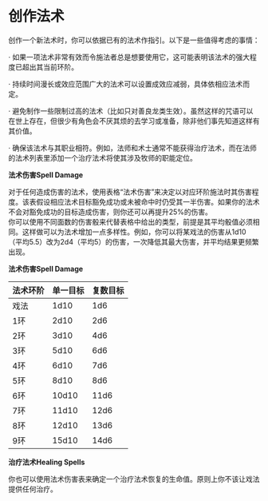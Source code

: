 # 创作法术

创作一个新法术时，你可以依据已有的法术作指引。以下是一些值得考虑的事情：

· 如果一项法术非常有效而令施法者总是想要使用它，这可能表明该法术的强大程度已超出其当前环阶。

· 持续时间漫长或效应范围广大的法术可以设置成效应减弱，具体依相应法术而定。

· 避免制作一些限制过高的法术（比如只对善良龙类生效）。虽然这样的咒语可以在世上存在，但很少有角色会不厌其烦的去学习或准备，除非他们事先知道这样有其价值。

· 确保该法术与其职业相符。例如，法师和术士通常不能获得治疗法术，而在法师的法术列表里添加一个治疗法术将使其涉及牧师的职能定位。



**法术伤害Spell Damage**

&#x20;   对于任何造成伤害的法术，使用表格“法术伤害”来决定以对应环阶施法时其伤害程度。该表假设相应法术目标豁免成功或未被命中时仍受其一半伤害。如果你的法术不会对豁免成功的目标造成伤害，则你还可以再提升25%的伤害。\
&#x20;   你可以使用不同面数的伤害骰来代替表格中给出的类型，前提是其平均骰值必须相同。这样做可以为法术增加一点多样性。例如，你可以将某戏法的伤害从1d10（平均5.5）改为2d4（平均5）的伤害，一次降低其最大伤害，并平均结果更频繁出现。

**法术伤害Spell Damage**

| **法术环阶** | **单一目标** | **复数目标** |
| -------- | -------- | -------- |
| 戏法       | 1d10     | 1d6      |
| 1环       | 2d10     | 2d6      |
| 2环       | 3d10     | 4d6      |
| 3环       | 5d10     | 6d6      |
| 4环       | 6d10     | 7d6      |
| 5环       | 8d10     | 8d6      |
| 6环       | 10d10    | 11d6     |
| 7环       | 11d10    | 12d6     |
| 8环       | 12d10    | 13d6     |
| 9环       | 15d10    | 14d6     |

**治疗法术Healing Spells**

&#x20;   你也可以使用法术伤害表来确定一个治疗法术恢复的生命值。原则上你不该让戏法提供任何治疗。

